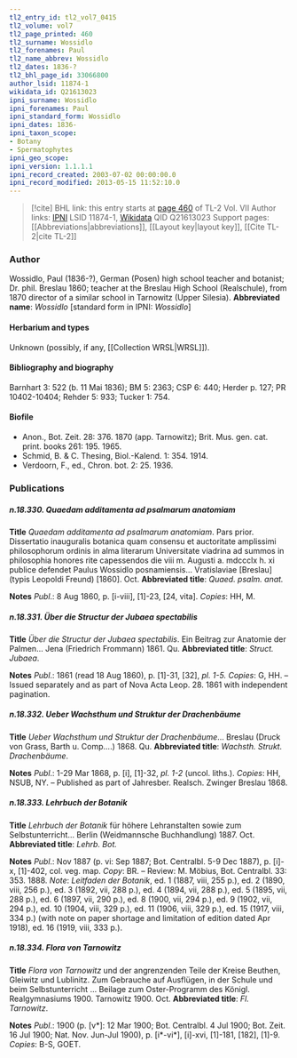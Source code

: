 ```yaml
---
tl2_entry_id: tl2_vol7_0415
tl2_volume: vol7
tl2_page_printed: 460
tl2_surname: Wossidlo
tl2_forenames: Paul
tl2_name_abbrev: Wossidlo
tl2_dates: 1836-?
tl2_bhl_page_id: 33066800
author_lsid: 11874-1
wikidata_id: Q21613023
ipni_surname: Wossidlo
ipni_forenames: Paul
ipni_standard_form: Wossidlo
ipni_dates: 1836-
ipni_taxon_scope: 
- Botany
- Spermatophytes
ipni_geo_scope: 
ipni_version: 1.1.1.1
ipni_record_created: 2003-07-02 00:00:00.0
ipni_record_modified: 2013-05-15 11:52:10.0
---
```


> [!cite] BHL link: this entry starts at [page 460](https://www.biodiversitylibrary.org/page/33066800) of TL-2 Vol. VII
> Author links: [IPNI](https://www.ipni.org/a/11874-1) LSID 11874-1, [Wikidata](https://www.wikidata.org/wiki/Q21613023) QID Q21613023
> Support pages: [[Abbreviations|abbreviations]], [[Layout key|layout key]], [[Cite TL-2|cite TL-2]]

### Author

Wossidlo, Paul (1836-?), German (Posen) high school teacher and botanist; Dr. phil. Breslau 1860; teacher at the Breslau High School (Realschule), from 1870 director of a similar school in Tarnowitz (Upper Silesia). 
**Abbreviated name**: *Wossidlo* \[standard form in IPNI: *Wossidlo*\]

#### Herbarium and types

Unknown (possibly, if any, [[Collection WRSL|WRSL]]).

#### Bibliography and biography

Barnhart 3: 522 (b. 11 Mai 1836); BM 5: 2363; CSP 6: 440; Herder p. 127; PR 10402-10404; Rehder 5: 933; Tucker 1: 754.

#### Biofile

- Anon., Bot. Zeit. 28: 376. 1870 (app. Tarnowitz); Brit. Mus. gen. cat. print. books 261: 195. 1965.
- Schmid, B. & C. Thesing, Biol.-Kalend. 1: 354. 1914.
- Verdoorn, F., ed., Chron. bot. 2: 25. 1936.

### Publications

##### n.18.330. Quaedam additamenta ad psalmarum anatomiam

**Title**
*Quaedam additamenta ad psalmarum anatomiam*. Pars prior. Dissertatio inauguralis botanica quam consensu et auctoritate amplissimi philosophorum ordinis in alma literarum Universitate viadrina ad summos in philosophia honores rite capessendos die viii m. Augusti a. mdccclx h. xi publice defendet Paulus Wossidlo posnamiensis... Vratislaviae \[Breslau\] (typis Leopoldi Freund) \[1860\]. Oct.
**Abbreviated title**: *Quaed. psalm. anat.*

**Notes**
*Publ*.: 8 Aug 1860, p. \[i-viii\], \[1\]-23, \[24, vita\]. *Copies*: HH, M.

##### n.18.331. Über die Structur der Jubaea spectabilis

**Title**
*Über die Structur der Jubaea spectabilis*. Ein Beitrag zur Anatomie der Palmen... Jena (Friedrich Frommann) 1861. Qu.
**Abbreviated title**: *Struct. Jubaea*.

**Notes**
*Publ*.: 1861 (read 18 Aug 1860), p. \[1\]-31, \[32\], *pl. 1-5. Copies*: G, HH. – Issued separately and as part of Nova Acta Leop. 28. 1861 with independent pagination.

##### n.18.332. Ueber Wachsthum und Struktur der Drachenbäume

**Title**
*Ueber Wachsthum und Struktur der Drachenbäume*... Breslau (Druck von Grass, Barth u. Comp....) 1868. Qu.
**Abbreviated title**: *Wachsth. Strukt. Drachenbäume*.

**Notes**
*Publ*.: 1-29 Mar 1868, p. \[i\], \[1\]-32, *pl. 1-2* (uncol. liths.). *Copies*: HH, NSUB, NY. – Published as part of Jahresber. Realsch. Zwinger Breslau 1868.

##### n.18.333. Lehrbuch der Botanik

**Title**
*Lehrbuch der Botanik* für höhere Lehranstalten sowie zum Selbstunterricht... Berlin (Weidmannsche Buchhandlung) 1887. Oct.
**Abbreviated title**: *Lehrb. Bot.*

**Notes**
*Publ*.: Nov 1887 (p. vi: Sep 1887; Bot. Centralbl. 5-9 Dec 1887), p. \[i\]-x, \[1\]-402, col. veg. map. *Copy*: BR. – Review: M. Möbius, Bot. Centralbl. 33: 353. 1888.
*Note*: *Leitfaden der Botanik*, ed. 1 (1887, viii, 255 p.), ed. 2 (1890, viii, 256 p.), ed. 3 (1892, vii, 288 p.), ed. 4 (1894, vii, 288 p.), ed. 5 (1895, vii, 288 p.), ed. 6 (1897, vii, 290 p.), ed. 8 (1900, vii, 294 p.), ed. 9 (1902, vii, 294 p.), ed. 10 (1904, viii, 329 p.), ed. 11 (1906, viii, 329 p.), ed. 15 (1917, viii, 334 p.) (with note on paper shortage and limitation of edition dated Apr 1918), ed. 16 (1919, viii, 333 p.).

##### n.18.334. Flora von Tarnowitz

**Title**
*Flora von Tarnowitz* und der angrenzenden Teile der Kreise Beuthen, Gleiwitz und Lublinitz. Zum Gebrauche auf Ausflügen, in der Schule und beim Selbstunterricht ... Beilage zum Oster-Programm des Königl. Realgymnasiums 1900. Tarnowitz 1900. Oct.
**Abbreviated title**: *Fl. Tarnowitz*.

**Notes**
*Publ*.: 1900 (p. \[v\*\]: 12 Mar 1900; Bot. Centralbl. 4 Jul 1900; Bot. Zeit. 16 Jul 1900; Nat. Nov. Jun-Jul 1900), p. \[i\*-vi\*\], \[i\]-xvi, \[1\]-181, \[182\], \[1\]-9. *Copies*: B-S, GOET.

